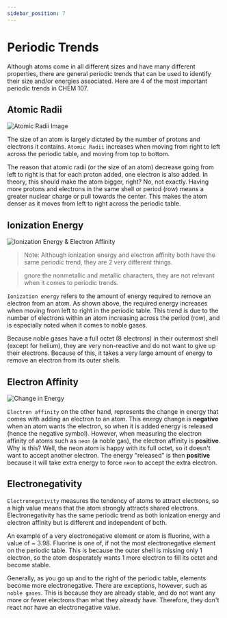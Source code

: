 ```yaml
---
sidebar_position: 7
---
```


# Periodic Trends

Although atoms come in all different sizes and have many different properties, there are general periodic trends that can be used to identify their size and/or energies associated. Here are 4 of the most important periodic trends in CHEM 107. 

## Atomic Radii

![Atomic Radii Image](/img/chemistry/atomic-radii-trend.png)

The size of an atom is largely dictated by the number of protons and electrons it contains. `Atomic Radii` increases when moving from right to left across the periodic table, and moving from top to bottom.

The reason that atomic radii (or the size of an atom) decrease going from left to right is that for each proton added, one electron is also added. In theory, this should make the atom bigger, right? No, not exactly. Having more protons and electrons in the same shell or period (row) means a greater nuclear charge or pull towards the center. This makes the atom denser as it moves from left to right across the periodic table.



## Ionization Energy

![Ionization Energy & Electron Affinity](/img/chemistry/periodic-trends.png)

> Note: Although ionization energy and electron affinity both have the same periodic trend, they are 2 very different things.

> gnore the nonmetallic and metallic characters, they are not relevant when it comes to periodic trends.

`Ionization energy` refers to the amount of energy required to remove an electron from an atom. As shown above, the required energy increases when moving from left to right in the periodic table. This trend is due to the number of electrons within an atom increasing across the period (row), and is especially noted when it comes to noble gases.

Because noble gases have a full octet (8 electrons) in their outermost shell (except for helium), they are very non-reactive and do not want to give up their electrons. Because of this, it takes a very large amount of energy to remove an electron from its outer shells.



## Electron Affinity

![Change in Energy](/img/chemistry/electron-affinity.png)

`Electron affinity` on the other hand, represents the change in energy that comes with adding an electron to an atom. This energy change is **negative** when an atom wants the electron, so when it is added energy is released (hence the negative symbol). However, when measuring the electron affinity of atoms such as `neon` (a noble gas), the electron affinity is **positive**. Why is this? Well, the neon atom is happy with its full octet, so it doesn't want to accept another electron. The energy "released" is then **positive** because it will take extra energy to force `neon` to accept the extra electron.



## Electronegativity

`Electronegativity` measures the tendency of atoms to attract electrons, so a high value means that the atom strongly attracts shared electrons. Electronegativity has the same periodic trend as both ionization energy and electron affinity but is different and independent of both.

An example of a very electronegative element or atom is fluorine, with a value of ~ 3.98. Fluorine is one of, if not the most electronegative element on the periodic table. This is because the outer shell is missing only 1 electron, so the atom desperately wants 1 more electron to fill its octet and become stable.

Generally, as you go up and to the right of the periodic table, elements become more electronegative. There are exceptions, however, such as `noble gases`. This is because they are already stable, and do not want any more or fewer electrons than what they already have. Therefore, they don't react nor have an electronegative value.